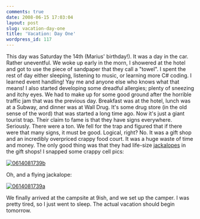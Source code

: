 ```yaml
---
comments: true
date: 2008-06-15 17:03:04
layout: post
slug: vacation-day-one
title: 'Vacation: Day One'
wordpress_id: 117
---
```


This day was Saturday the 14th (Marius' birthday!). It was a day in the car. Rather uneventful. We woke up early in the morn, I showered at the hotel and got to use the piece of sandpaper that they call a "towel". I spent the rest of day either sleeping, listening to music, or learning more C# coding. I learned event handling! Yay me and anyone else who knows what that means! I also started developing some dreadful allergies; plenty of sneezing and itchy eyes. We had to make up for some good ground after the horrible traffic jam that was the previous day. Breakfast was at the hotel, lunch was at a Subway, and dinner was at Wall Drug. It's some drug store (in the old sense of the word) that was started a long time ago. Now it's just a giant tourist trap. Their claim to fame is that they have signs everywhere. Seriously. There were a ton. We fell for the trap and figured that if there were that many signs, it must be good. Logical, right? No. It was a gift shop and an incredibly overpriced crappy food court. It was a huge waste of time and money. The only good thing was that they had life-size [jackalopes](http://en.wikipedia.org/wiki/Jackalope) in the gift shops! I snapped some crappy cell pics:

[![0614081739b](http://farm4.static.flickr.com/3266/2581264471_0c4d99a10e_o.jpg)](http://www.flickr.com/photos/couchpotato99/2581264471/)

Oh, and a flying jackalope:

[![0614081739a](http://farm4.static.flickr.com/3256/2582090898_bd210c189b_o.jpg)](http://www.flickr.com/photos/couchpotato99/2582090898/)

We finally arrived at the campsite at 9ish, and we set up the camper. I was pretty tired, so I just went to sleep. The actual vacation should begin tomorrow.
